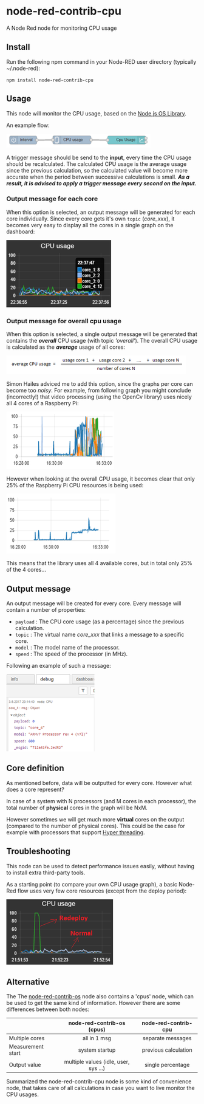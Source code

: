 # node-red-contrib-cpu
A Node Red node for monitoring CPU usage

## Install
Run the following npm command in your Node-RED user directory (typically ~/.node-red):
```
npm install node-red-contrib-cpu
```
## Usage
This node will monitor the CPU usage, based on the [Node.js OS Library](https://nodejs.org/api/os.html).  

An example flow:

![Flow](https://raw.githubusercontent.com/bartbutenaers/node-red-contrib-cpu/master/images/cpu_flow.png)

A trigger message should be send to the **input**, every time the CPU usage should be recalculated.  The calculated CPU usage is the average usage since the previous calculation, so the calculated value will become more accurate when the period between successive calculations is small.  ***As a result, it is advised to apply a trigger message every second on the input.***

### Output message for each core
When this option is selected, an output message will be generated for each core individually.  Since every core gets it's own `topic` (*core_xxx*), it becomes very easy to display all the cores in a single graph on the dashboard:

![Graph with multiple cores](https://raw.githubusercontent.com/bartbutenaers/node-red-contrib-cpu/master/images/cpu_legend.png)

### Output message for overall cpu usage
When this option is selected, a single output message will be generated that contains the ***overall*** CPU usage (with topic *'overall'*).  The overall CPU usage is calculated as the ***average*** usage of all cores:

![Formula](https://raw.githubusercontent.com/bartbutenaers/node-red-contrib-cpu/master/images/cpu_formula.png)

Simon Hailes adviced me to add this option, since the graphs per core can become too *noisy*.  For example, from following graph you might conclude (incorrectly!) that video processing (using the OpenCv library) uses nicely all 4 cores of a Raspberry Pi:

![Formula](https://raw.githubusercontent.com/bartbutenaers/node-red-contrib-cpu/master/images/cpu_each_core.png)

However when looking at the overall CPU usage, it becomes clear that only 25% of the Raspberry Pi CPU resources is being used:

![Formula](https://raw.githubusercontent.com/bartbutenaers/node-red-contrib-cpu/master/images/cpu_overall.png)

This means that the library uses all 4 available cores, but in total only 25% of the 4 cores...

## Output message
An output message will be created for every core.  Every message will contain a number of properties:
* `payload` : The CPU core usage (as a percentage) since the previous calculation.
* `topic` : The virtual name *core_xxx* that links a message to a specific core.
* `model` : The model name of the processor.
* `speed` : The speed of the processor (in MHz).

Following an example of such a message:

![Debug message](https://raw.githubusercontent.com/bartbutenaers/node-red-contrib-cpu/master/images/cpu_debug.png)

## Core definition
As mentioned before, data will be outputted for every core.  However what does a core represent?  

In case of a system with N processors (and M cores in each processor), the total number of **physical** cores in the graph will be NxM.

However sometimes we will get much more **virtual** cores on the output (compared to the number of physical cores).  This could be the case for example with processors that support [Hyper threading](https://en.wikipedia.org/wiki/Hyper-threading).

## Troubleshooting
This node can be used to detect performance issues easily, without having to install extra third-party tools.

As a starting point (to compare your own CPU usage graph), a basic Node-Red flow uses very few core resources (except from the deploy period):

![Basic flow graph](https://raw.githubusercontent.com/bartbutenaers/node-red-contrib-cpu/master/images/cpu_graph.png)

## Alternative
The The [node-red-contrib-os](https://www.npmjs.com/package/node-red-contrib-os) node also contains a 'cpus' node, which can be used to get the same kind of information.  However there are some differences between both nodes:

|                    | node-red-contrib-os (cpus)             |  node-red-contrib-cpu |
| ------------------ |:--------------------------------------:| :--------------------:|
| Multiple cores     | all in 1 msg                           | separate messages     |
| Measurement start  | system startup                         | previous calculation  |
| Output value       | multiple values (idle, user, sys ...)  | single percentage     |

Summarized the node-red-contrib-cpu node is some kind of convenience node, that takes care of all calculations in case you want to live monitor the CPU usages. 
